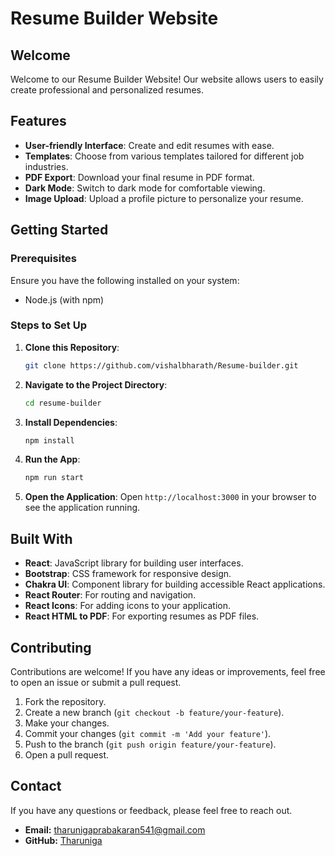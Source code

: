 # Resume Builder Website

## Welcome
Welcome to our Resume Builder Website! Our website allows users to easily create professional and personalized resumes.

## Features
- **User-friendly Interface**: Create and edit resumes with ease.
- **Templates**: Choose from various templates tailored for different job industries.
- **PDF Export**: Download your final resume in PDF format.
- **Dark Mode**: Switch to dark mode for comfortable viewing.
- **Image Upload**: Upload a profile picture to personalize your resume.

## Getting Started

### Prerequisites
Ensure you have the following installed on your system:
- Node.js (with npm)

### Steps to Set Up

1. **Clone this Repository**:
    ```bash
    git clone https://github.com/vishalbharath/Resume-builder.git
    ```

2. **Navigate to the Project Directory**:
    ```bash
    cd resume-builder
    ```

3. **Install Dependencies**:
    ```bash
    npm install
    ```

4. **Run the App**:
    ```bash
    npm run start
    ```

5. **Open the Application**:
   Open `http://localhost:3000` in your browser to see the application running.

## Built With
- **React**: JavaScript library for building user interfaces.
- **Bootstrap**: CSS framework for responsive design.
- **Chakra UI**: Component library for building accessible React applications.
- **React Router**: For routing and navigation.
- **React Icons**: For adding icons to your application.
- **React HTML to PDF**: For exporting resumes as PDF files.

## Contributing

Contributions are welcome! If you have any ideas or improvements, feel free to open an issue or submit a pull request.

1. Fork the repository.
2. Create a new branch (`git checkout -b feature/your-feature`).
3. Make your changes.
4. Commit your changes (`git commit -m 'Add your feature'`).
5. Push to the branch (`git push origin feature/your-feature`).
6. Open a pull request.



## Contact

If you have any questions or feedback, please feel free to reach out.

- **Email:** tharunigaprabakaran541@gmail.com
- **GitHub:** [Tharuniga](https://github.com/tharunigap)
